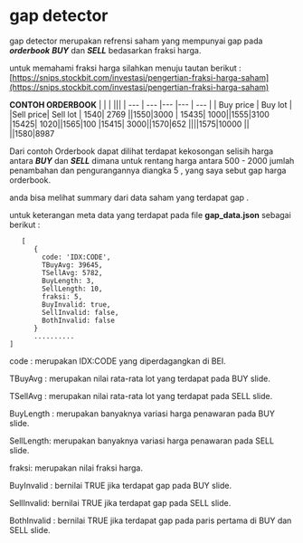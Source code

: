 
# gap detector

gap detector merupakan refrensi saham yang mempunyai gap pada **_orderbook_** **_BUY_** dan **_SELL_** bedasarkan fraksi harga.

untuk memahami fraksi harga silahkan menuju tautan berikut :
[https://snips.stockbit.com/investasi/pengertian-fraksi-harga-saham](https://snips.stockbit.com/investasi/pengertian-fraksi-harga-saham)

**CONTOH ORDERBOOK**
| | | |||
| --- | --- |--- |--- | --- |
| Buy price | Buy lot | |Sell price| Sell lot
| 1540| 2769 ||1550|3000
| 15435| 1000||1555|3100
|15425| 1020||1565|100
|15415| 3000||1570|652
||||1575|10000
|| ||1580|8987

Dari contoh Orderbook dapat dilihat terdapat kekosongan selisih harga antara **_BUY_** dan **_SELL_** dimana untuk rentang harga antara 500 - 2000 jumlah penambahan dan pengurangannya diangka 5 , yang saya sebut gap harga orderbook.

anda bisa melihat summary dari data saham yang terdapat gap .

untuk keterangan meta data yang terdapat pada file  **gap_data.json** sebagai berikut :

       [
          {
            code: 'IDX:CODE',
            TBuyAvg: 39645,
            TSellAvg: 5782,
            BuyLength: 3,
            SellLength: 10,
            fraksi: 5,
            BuyInvalid: true,
            SellInvalid: false,
            BothInvalid: false
          }
          ..........
    ]

code : merupakan IDX:CODE yang diperdagangkan di BEI.

TBuyAvg : merupakan nilai rata-rata lot yang terdapat pada BUY slide.

TSellAvg : merupakan nilai rata-rata lot yang terdapat pada SELL slide.

BuyLength : merupakan banyaknya variasi harga penawaran pada BUY slide.

SellLength: merupakan banyaknya variasi harga penawaran pada SELL slide.

fraksi: merupakan nilai fraksi harga.


BuyInvalid : bernilai TRUE jika terdapat gap pada BUY slide.

SellInvalid: bernilai TRUE jika terdapat gap pada SELL slide.

BothInvalid : bernilai TRUE jika terdapat gap pada paris pertama di BUY dan SELL slide.
